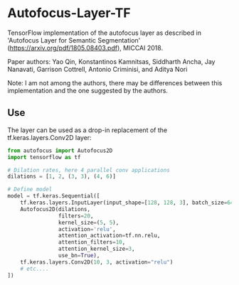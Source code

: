 # Autofocus-Layer-TF
TensorFlow implementation of the autofocus layer as described in 'Autofocus Layer for Semantic Segmentation' (https://arxiv.org/pdf/1805.08403.pdf), MICCAI 2018.

Paper authors:
Yao Qin, Konstantinos Kamnitsas, Siddharth Ancha, Jay Nanavati, Garrison Cottrell, Antonio Criminisi, and Aditya Nori

Note: I am not among the authors, there may be differences between this implementation and the one suggested by the authors.

## Use
The layer can be used as a drop-in replacement of the tf.keras.layers.Conv2D layer:

```python
from autofocus import Autofocus2D
import tensorflow as tf

# Dilation rates, here 4 parallel conv applications
dilations = [1, 2, (3, 3), (4, 6)]

# Define model
model = tf.keras.Sequential([
    tf.keras.layers.InputLayer(input_shape=[128, 128, 3], batch_size=64),
    Autofocus2D(dilations, 
                filters=20, 
                kernel_size=(5, 5), 
                activation='relu',
                attention_activation=tf.nn.relu,
                attention_filters=10,
                attention_kernel_size=3,
                use_bn=True),
    tf.keras.layers.Conv2D(10, 3, activation="relu")
    # etc....
])
```
